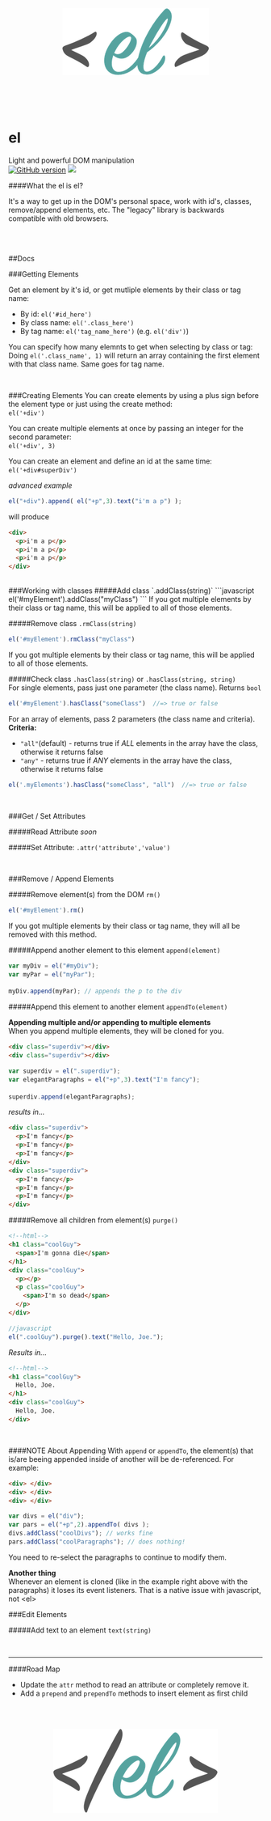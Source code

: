 <br>  
<br>  
<p align="center">
<img src="logo.png">  
</p>
<br>  
<br>  
<br>  


# el
Light and powerful DOM manipulation  
[![GitHub version](https://badge.fury.io/gh/samueleaton%2Fel.svg)](http://badge.fury.io/gh/samueleaton%2Fel) <img src="https://img.shields.io/badge/license-MIT-blue.svg">


####What the el is el?

It's a way to get up in the DOM's personal space, work with id's, classes, remove/append elements, etc. 
The "legacy" library is backwards compatible with old browsers.

<br> 
<br>

##Docs   

###Getting Elements

Get an element by it's id, or get mutliple elements by their class or tag name:   
- By id: `el('#id_here')`
- By class name: `el('.class_here')`
- By tag name: `el('tag_name_here')` (e.g. `el('div')`)    

You can specify how many elemnts to get when selecting by class or tag:  
Doing `el('.class_name', 1)` will return an array containing the first element with that class name. Same goes for tag name.

<br>  

###Creating Elements
You can create elements by using a plus sign before the element type or just using the create method:  
`el('+div')` 

You can create multiple elements at once by passing an integer for the second parameter:  
`el('+div', 3)`  

You can create an element and define an id at the same time:  
`el('+div#superDiv')`  

*advanced example*
```javascript
el("+div").append( el("+p",3).text("i'm a p") );
```
will produce
```html
<div>
  <p>i'm a p</p>
  <p>i'm a p</p>
  <p>i'm a p</p>
</div>
```
<br>
###Working with classes  
#####Add class `.addClass(string)`
```javascript
el('#myElement').addClass("myClass")
```  
If you got multiple elements by their class or tag name, this will be applied to all of those elements.

#####Remove class `.rmClass(string)`
```javascript
el('#myElement').rmClass("myClass")
```  
If you got multiple elements by their class or tag name, this will be applied to all of those elements.

#####Check class `.hasClass(string)` or `.hasClass(string, string)`  
For single elements, pass just one parameter (the class name). Returns `bool`
```javascript
el('#myElement').hasClass("someClass")  //=> true or false
```  
For an array of elements, pass 2 parameters (the class name and criteria).   
**Criteria:**
- `"all"`(default) - returns true if *ALL* elements in the array have the class, otherwise it returns false  
- `"any"` - returns true if *ANY* elements in the array have the class, otherwise it returns false  
```javascript
el('.myElements').hasClass("someClass", "all")  //=> true or false
``` 

<br>

###Get / Set Attributes

#####Read Attribute
*soon*

#####Set Attribute: `.attr('attribute','value')`

<br>

###Remove / Append Elements

#####Remove element(s) from the DOM `rm()`
```javascript
el('#myElement').rm()
```  
If you got multiple elements by their class or tag name, they will all be removed with this method.

#####Append another element to this element `append(element)`
```javascript
var myDiv = el("#myDiv");
var myPar = el("myPar");

myDiv.append(myPar); // appends the p to the div
```  

#####Append this element to another element `appendTo(element)`  

**Appending multiple and/or appending to multiple elements**  
When you append multiple elements, they will be cloned for you.
```html
<div class="superdiv"></div>
<div class="superdiv"></div>
```
```javascript
var superdiv = el(".superdiv");
var elegantParagraphs = el("+p",3).text("I'm fancy");

superdiv.append(elegantParagraphs);
```
*results in...*
```html
<div class="superdiv">
  <p>I'm fancy</p>
  <p>I'm fancy</p>
  <p>I'm fancy</p>
</div>
<div class="superdiv">
  <p>I'm fancy</p>
  <p>I'm fancy</p>
  <p>I'm fancy</p>
</div>
```   


#####Remove all children from element(s) `purge()`
```html
<!--html-->
<h1 class="coolGuy">
  <span>I'm gonna die</span>
</h1>
<div class="coolGuy">
  <p></p>
  <p class="coolGuy">
    <span>I'm so dead</span>
  </p>
</div>
```
```javascript
//javascript
el(".coolGuy").purge().text("Hello, Joe.");
```
*Results in...*
```html
<!--html-->
<h1 class="coolGuy">
  Hello, Joe.
</h1>
<div class="coolGuy">
  Hello, Joe.
</div>
```
<br>

####NOTE About Appending
With `append` or `appendTo`, the element(s) that is/are beeing appended inside of another will be de-referenced. For example:  
```html
<div> </div>
<div> </div>
<div> </div>
```
```javascript
var divs = el("div");
var pars = el("+p",2).appendTo( divs );
divs.addClass("coolDivs"); // works fine
pars.addClass("coolParagraphs"); // does nothing!
```  
You need to re-select the paragraphs to continue to modify them.

**Another thing**  
Whenever an element is cloned (like in the example right above with the paragraphs) it loses its event listeners. That is a native issue with javascript, not &lt;el&gt;


###Edit Elements  

#####Add text to an element `text(string)`  

<br> 

- - -
####Road Map
- Update the `attr` method to read an attribute or completely remove it.
- Add a `prepend` and `prependTo` methods to insert element as first child

<br>  
<br>  
<p align="center">
<img src="closing_tag.png">   
</p>
<br>  
<br>
